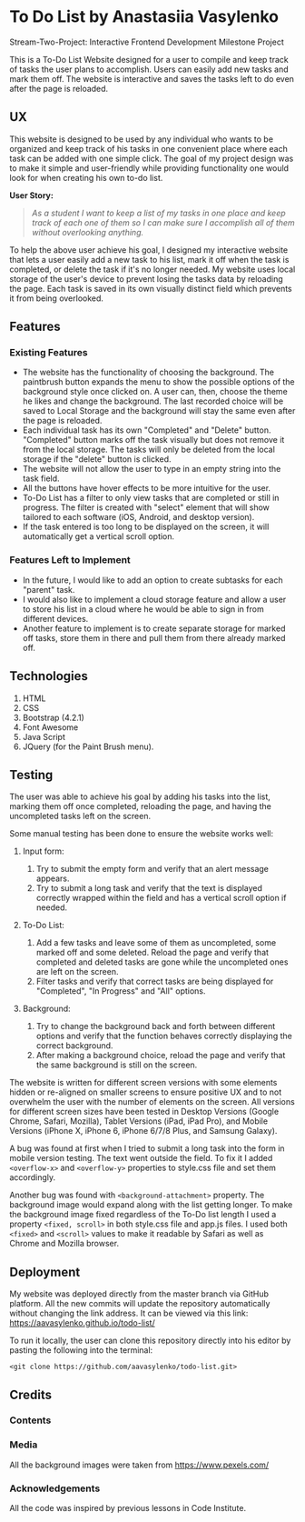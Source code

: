 # To Do List by Anastasiia Vasylenko
Stream-Two-Project: Interactive Frontend Development Milestone Project

This is a To-Do List Website designed for a user to compile and keep track of tasks the user plans to accomplish. Users can easily add new tasks and mark them off. The website is interactive and saves the tasks left to do even after the page is reloaded. 

## UX
This website is designed to be used by any individual who wants to be organized and keep track of his tasks in one convenient place where each task can be added with one simple click. 
The goal of my project design was to make it simple and user-friendly while providing functionality one would look for when creating his own to-do list. 

**User Story:**

> *As a student I want to keep a list of my tasks in one place and keep track of each one of them so I can make sure I accomplish all of them without overlooking anything.*

To help the above user achieve his goal, I designed my interactive website that lets a user easily add a new task to his list, mark it off when the task is completed, or delete the task if it's no longer needed.
My website uses local storage of the user's device to prevent losing the tasks data by reloading the page. Each task is saved in its own visually distinct field which prevents it from being overlooked.
## Features 
### Existing Features
* The website has the functionality of choosing the background. The paintbrush button expands the menu to show the possible options of the background style once clicked on. 
  A user can, then, choose the theme he likes and change the background. The last recorded choice will be saved to Local Storage and the background will stay the same even after the page is reloaded.
* Each individual task has its own "Completed" and "Delete" button. "Completed" button marks off the task visually but does not remove it from the local storage.
  The tasks will only be deleted from the local storage if the "delete" button is clicked.
* The website will not allow the user to type in an empty string into the task field.
* All the buttons have hover effects to be more intuitive for the user.
* To-Do List has a filter to only view tasks that are completed or still in progress. The filter is created with "select" element that will show tailored to each software (iOS, Android, and desktop version).
* If the task entered is too long to be displayed on the screen, it will automatically get a vertical scroll option.

### Features Left to Implement 
* In the future, I would like to add an option to create subtasks for each "parent" task.
* I would also like to implement a cloud storage feature and allow a user to store his list in a cloud where he would be able to sign in from different devices.
* Another feature to implement is to create separate storage for marked off tasks, store them in there and pull them from there already marked off.

## Technologies
1. HTML
2. CSS
3. Bootstrap (4.2.1)
4. Font Awesome
5. Java Script
6. JQuery (for the Paint Brush menu).

## Testing
The user was able to achieve his goal by adding his tasks into the list, marking them off once completed, reloading the page, and having the uncompleted tasks left on the screen.

Some manual testing has been done to ensure the website works well:
1. Input form:
    1. Try to submit the empty form and verify that an alert message appears.
    2. Try to submit a long task and verify that the text is displayed correctly wrapped within the field and has a vertical scroll option if needed.
 
2. To-Do List:
    1. Add a few tasks and leave some of them as uncompleted, some marked off and some deleted. Reload the page and verify that completed and deleted tasks are gone while the uncompleted ones are left on the screen.
    2. Filter tasks and verify that correct tasks are being displayed for "Completed", "In Progress" and "All" options.
    
3. Background:
    1. Try to change the background back and forth between different options and verify that the function behaves correctly displaying the correct background.
    2. After making a background choice, reload the page and verify that the same background is still on the screen.
   

The website is written for different screen versions with some elements hidden or re-aligned on smaller screens to ensure positive UX and to not overwhelm the user with the number of elements on the screen. All versions for different screen sizes have been tested in Desktop Versions
(Google Chrome, Safari, Mozilla), Tablet Versions (iPad, iPad Pro), and Mobile Versions (iPhone X, iPhone 6, iPhone 6/7/8 Plus, and Samsung Galaxy).

A bug was found at first when I tried to submit a long task into the form in mobile version testing. The text went outside the field.
To fix it I added `<overflow-x>` and `<overflow-y>` properties to style.css file and set them accordingly.

Another bug was found with `<background-attachment>` property. The background image would expand along with the list getting longer. To make the background image fixed regardless of the To-Do list length
I used a property `<fixed, scroll>` in both style.css file and app.js files. I used both `<fixed>` and `<scroll>` values to make it readable by Safari as well as Chrome and Mozilla browser. 

## Deployment

My website was deployed directly from the master branch via GitHub platform. All the new commits will update the repository
automatically without changing the link address. It can be viewed via this link: https://aavasylenko.github.io/todo-list/ 

To run it locally, the user can clone this repository directly into his editor by pasting the following into the terminal:

`<git clone https://github.com/aavasylenko/todo-list.git>`
## Credits
### Contents

### Media 

All the background images were taken from https://www.pexels.com/

### Acknowledgements

All the code was inspired by previous lessons in Code Institute.
